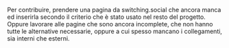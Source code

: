 Per contribuire, prendere una pagina da switching.social che ancora manca ed inserirla secondo il criterio che è stato usato nel resto del progetto. 
Oppure lavorare alle pagine che sono ancora incomplete, che non hanno tutte le alternative necessarie, oppure a cui spesso mancano i collegamenti, sia interni che esterni. 
